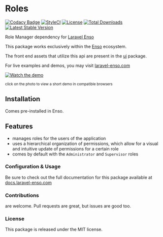 # Roles

[![Codacy Badge](https://api.codacy.com/project/badge/Grade/bd4373f8222b4bcb81c08148404909c9)](https://www.codacy.com/app/laravel-enso/roles?utm_source=github.com&amp;utm_medium=referral&amp;utm_content=laravel-enso/roles&amp;utm_campaign=Badge_Grade)
[![StyleCI](https://github.styleci.io/repos/94814370/shield?branch=master)](https://github.styleci.io/repos/94814370)
[![License](https://poser.pugx.org/laravel-enso/roles/license)](https://packagist.org/packages/laravel-enso/roles)
[![Total Downloads](https://poser.pugx.org/laravel-enso/roles/downloads)](https://packagist.org/packages/laravel-enso/roles)
[![Latest Stable Version](https://poser.pugx.org/laravel-enso/roles/version)](https://packagist.org/packages/laravel-enso/roles)

Role Manager dependency for [Laravel Enso](https://github.com/laravel-enso/Enso)

This package works exclusively within the [Enso](https://github.com/laravel-enso/Enso) ecosystem.

The front end assets that utilize this api are present in the [ui](https://github.com/enso-ui/ui) package.

For live examples and demos, you may visit [laravel-enso.com](https://www.laravel-enso.com)

[![Watch the demo](https://laravel-enso.github.io/roles/screenshots/bulma_021_thumb.png)](https://laravel-enso.github.io/roles/videos/bulma_demo_01.webm)

<sup>click on the photo to view a short demo in compatible browsers</sup>

## Installation

Comes pre-installed in Enso.

## Features

- manages roles for the users of the application
- uses a hierarchical organization of permissions, which allow for a visual and intuitive update of permissions for a certain role
- comes by default with the `Administrator` and `Supervisor` roles

### Configuration & Usage

Be sure to check out the full documentation for this package available at [docs.laravel-enso.com](https://docs.laravel-enso.com/backend/roles.html)

### Contributions

are welcome. Pull requests are great, but issues are good too.

### License

This package is released under the MIT license.
